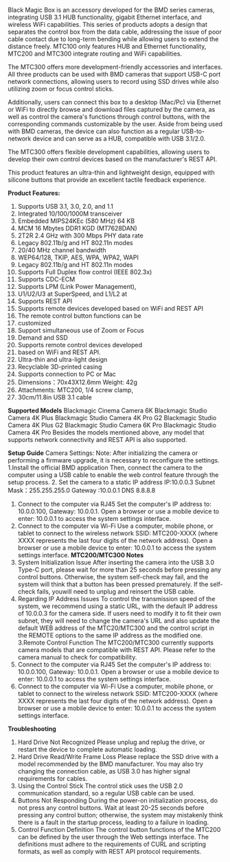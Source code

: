 Black Magic Box is an accessory developed for the BMD series cameras, integrating USB 3.1 HUB functionality, gigabit Ethernet interface, and wireless WiFi capabilities. This series of products adopts a design that separates the control box from the data cable, addressing the issue of poor cable contact due to long-term bending while allowing users to extend the distance freely.
MTC100 only features HUB and Ethernet functionality, MTC200 and MTC300 integrate routing and WiFi capabilities.

The MTC300 offers more development-friendly accessories and interfaces. All three products can be used with BMD cameras that support USB-C port network connections, allowing users to record using SSD drives while also utilizing zoom or focus control sticks. 

Additionally, users can connect this box to a desktop (Mac/Pc) via Ethernet or WiFi to directly browse and download files captured by the camera, as well as control the camera's functions through control buttons, with the corresponding commands customizable by the user.
Aside from being used with BMD cameras, the device can also function as a regular USB-to-network device and can serve as a HUB, compatible with USB 3.1/2.0. 

The MTC300 offers flexible development capabilities, allowing users to develop their own control devices based on the manufacturer's REST API.

This product features an ultra-thin and lightweight design, equipped with silicone buttons that provide an excellent tactile feedback experience.

**Product Features:**
1.	Supports USB 3.1, 3.0, 2.0, and 1.1
2.	Integrated 10/100/1000M transceiver
3.	Embedded MIPS24KEc (580 MHz)  64 KB 
4.	MCM 16 Mbytes DDR1 KGD (MT7628DAN)
5.	2T2R 2.4 GHz with 300 Mbps PHY data rate
6.	Legacy 802.11b/g and HT 802.11n modes
7.	20/40 MHz channel bandwidth
8.	WEP64/128, TKIP, AES, WPA, WPA2, WAPI
9.	Legacy 802.11b/g and HT 802.11n modes
10.	Supports Full Duplex flow control (IEEE 802.3x)
11.	Supports CDC-ECM
12.	Supports LPM (Link Power Management),
13.	U1/U2/U3 at SuperSpeed, and L1/L2 at
14.	Supports REST API 
15.	Supports remote devices developed based on WiFi and REST API
16.	The remote control button functions can be
17.	customized
18.	Support simultaneous use of Zoom or Focus
19.	Demand and SSD
20.	Supports remote control devices developed
21.	based on WiFi and REST API.
22.	Ultra-thin and ultra-light design
23.	Recyclable 3D-printed casing
24.	Supports connection to PC or Mac 
25.	Dimensions：70x43X12.6mm Weight: 42g
26.	Attachments: MTC200, 1/4 screw clamp, 
27.	30cm/11.8in USB 3.1 cable

**Supported Models**
Blackmagic Cinema Camera 6K
Blackmagic Studio Camera 4K Plus
Blackmagic Studio Camera 4K Pro G2 
Blackmagic Studio Camera 4K Plus G2 
Blackmagic Studio Camera 6K Pro
Blackmagic Studio Camera 4K Pro
Besides the models mentioned above, any model that supports network connectivity and REST API is also supported.

**Setup Guide**
Camera Settings:
Note: After initializing the camera or performing a firmware upgrade, it is necessary to reconfigure the settings.
1.Install the official BMD application
Then, connect the camera to the computer using a USB cable to enable the web control feature through the setup process.
2. Set the camera to a static IP address
IP:10.0.0.3  Subnet Mask：255.255.255.0  Gateway :10.0.0.1  DNS 8.8.8.8
1.	Connect to the computer via RJ45
Set the computer's IP address to: 10.0.0.100, Gateway: 10.0.0.1.
Open a browser or use a mobile device to enter: 10.0.0.1 to access the system settings interface.
2.	Connect to the computer via Wi-Fi
Use a computer, mobile phone, or tablet to connect to the wireless network SSID: MTC200-XXXX (where XXXX represents the last four digits of the network address).
Open a browser or use a mobile device to enter: 10.0.0.1 to access the system settings interface.
**MTC200/MTC300 Notes**
1.  System Initialization Issue
After inserting the camera into the USB 3.0 Type-C port, please wait for more than 25 seconds before pressing any control buttons. Otherwise, the system self-check may fail, and the system will think that a button has been pressed prematurely. If the self-check fails, youwill need to unplug and reinsert the USB cable.
2. Regarding IP Address Issues
To control the transmission speed of the system, we recommend using a static URL, with the default IP address of 10.0.0.3 for the camera side. If users need to modify it to fit their own subnet, they will need to change the camera's URL and also update the default WEB address of the MTC20/MTC300 and the control script in the REMOTE options to the same IP address as the modified one. 
3.Remote Control Function
The MTC200/MTC300 currently supports camera models that are compatible with REST API. Please refer to the camera manual to check for compatibility.
4.	Connect to the computer via RJ45
Set the computer's IP address to: 10.0.0.100, Gateway: 10.0.0.1.
Open a browser or use a mobile device to enter: 10.0.0.1 to access the system settings interface.
5.	Connect to the computer via Wi-Fi
Use a computer, mobile phone, or tablet to connect to the wireless network SSID: MTC200-XXXX (where XXXX represents the last four digits of the network address).
Open a browser or use a mobile device to enter: 10.0.0.1 to access the system settings interface.

**Troubleshooting**
1.	Hard Drive Not Recognized
Please unplug and replug the drive, or restart the device to complete automatic loading.
2.	Hard Drive Read/Write Frame Loss
Please replace the SSD drive with a model recommended by the BMD manufacturer. You may also try changing the connection cable, as USB 3.0 has higher signal requirements for cables.
3.	Using the Control Stick
The control stick uses the USB 2.0 communication standard, so a regular USB cable can be used.
4.	Buttons Not Responding
During the power-on initialization process, do not press any control buttons. Wait at least 20-25 seconds before pressing any control button; otherwise, the system may mistakenly think there is a fault in the startup process, leading to a failure in loading.
5.	Control Function Definition
The control button functions of the MTC200 can be defined by the user through the Web settings interface. The definitions must adhere to the requirements of CURL and scripting formats, as well as comply with REST API protocol requirements.

